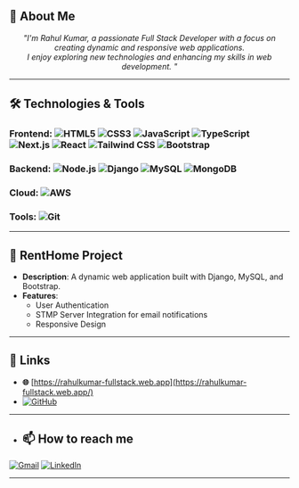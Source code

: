 ## 🚀 About Me
<p align="center" > <i> "I'm Rahul Kumar, a passionate Full Stack Developer with a focus on creating dynamic and responsive web applications.<br> I enjoy exploring new technologies and enhancing my skills in web development.
" </i> </p>

---

## 🛠 Technologies & Tools

### **Frontend:** ![HTML5](https://img.shields.io/badge/-HTML5-E34F26?style=flat-square&logo=html5&logoColor=white)  ![CSS3](https://img.shields.io/badge/-CSS3-1572B6?style=flat-square&logo=css3)  ![JavaScript](https://img.shields.io/badge/-JavaScript-F7DF1E?style=flat-square&logo=javascript&logoColor=black)  ![TypeScript](https://img.shields.io/badge/-TypeScript-007ACC?style=flat-square&logo=typescript&logoColor=white) ![Next.js](https://img.shields.io/badge/-Next.js-000000?style=flat-square&logo=next.js&logoColor=white) ![React](https://img.shields.io/badge/-React-61DAFB?style=flat-square&logo=react&logoColor=black)  ![Tailwind CSS](https://img.shields.io/badge/-Tailwind_CSS-38B2AC?style=flat-square&logo=tailwind-css&logoColor=white)  ![Bootstrap](https://img.shields.io/badge/-Bootstrap-563D7C?style=flat-square&logo=bootstrap&logoColor=white) 

### **Backend:** ![Node.js](https://img.shields.io/badge/-Node.js-339933?style=flat-square&logo=node.js&logoColor=white)  ![Django](https://img.shields.io/badge/-Django-092E20?style=flat-square&logo=django&logoColor=white)  ![MySQL](https://img.shields.io/badge/-MySQL-4479A1?style=flat-square&logo=mysql&logoColor=white) ![MongoDB](https://img.shields.io/badge/-MongoDB-47A248?style=flat-square&logo=mongodb&logoColor=white)


### **Cloud:** ![AWS](https://img.shields.io/badge/-AWS-232F3E?style=flat-square&logo=amazon-aws&logoColor=white)

### **Tools:** ![Git](https://img.shields.io/badge/-Git-F05032?style=flat-square&logo=git&logoColor=white) 

---

## 📘 RentHome Project  
- **Description**: A dynamic web application built with Django, MySQL, and Bootstrap.  
- **Features**:  
  - User Authentication  
  - STMP Server Integration for email notifications  
  - Responsive Design  

---

## 🔗 Links  
- **🌐** 
[https://rahulkumar-fullstack.web.app](https://rahulkumar-fullstack.web.app/)
- [![GitHub](https://img.shields.io/badge/GitHub-181717?style=flat-square&logo=github&logoColor=white)](https://github.com/rahulkumar-fullstack)


---

- ## 📫 How to reach me  
[![Gmail](https://img.shields.io/badge/Gmail-D14836?style=flat-square&logo=gmail&logoColor=white)](mailto:iamrahulkumar052@example.com)  [![LinkedIn](https://img.shields.io/badge/LinkedIn-0077B5?style=flat-square&logo=linkedin&logoColor=white)](https://www.linkedin.com/in/rahulkumar-fullstack)

---



